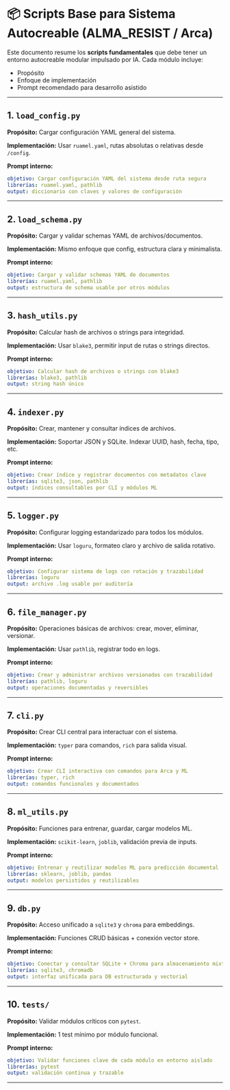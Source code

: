 # 📦 Scripts Base para Sistema Autocreable (ALMA_RESIST / Arca)

Este documento resume los **scripts fundamentales** que debe tener un entorno autocreable modular impulsado por IA. Cada módulo incluye:

- Propósito
- Enfoque de implementación
- Prompt recomendado para desarrollo asistido

---

## 1. `load_config.py`
**Propósito:** Cargar configuración YAML general del sistema.

**Implementación:** Usar `ruamel.yaml`, rutas absolutas o relativas desde `/config`.

**Prompt interno:**
```yaml
objetivo: Cargar configuración YAML del sistema desde ruta segura
librerías: ruamel.yaml, pathlib
output: diccionario con claves y valores de configuración
```

---

## 2. `load_schema.py`
**Propósito:** Cargar y validar schemas YAML de archivos/documentos.

**Implementación:** Mismo enfoque que config, estructura clara y minimalista.

**Prompt interno:**
```yaml
objetivo: Cargar y validar schemas YAML de documentos
librerías: ruamel.yaml, pathlib
output: estructura de schema usable por otros módulos
```

---

## 3. `hash_utils.py`
**Propósito:** Calcular hash de archivos o strings para integridad.

**Implementación:** Usar `blake3`, permitir input de rutas o strings directos.

**Prompt interno:**
```yaml
objetivo: Calcular hash de archivos o strings con blake3
librerías: blake3, pathlib
output: string hash único
```

---

## 4. `indexer.py`
**Propósito:** Crear, mantener y consultar índices de archivos.

**Implementación:** Soportar JSON y SQLite. Indexar UUID, hash, fecha, tipo, etc.

**Prompt interno:**
```yaml
objetivo: Crear índice y registrar documentos con metadatos clave
librerías: sqlite3, json, pathlib
output: índices consultables por CLI y módulos ML
```

---

## 5. `logger.py`
**Propósito:** Configurar logging estandarizado para todos los módulos.

**Implementación:** Usar `loguru`, formateo claro y archivo de salida rotativo.

**Prompt interno:**
```yaml
objetivo: Configurar sistema de logs con rotación y trazabilidad
librerías: loguru
output: archivo .log usable por auditoría
```

---

## 6. `file_manager.py`
**Propósito:** Operaciones básicas de archivos: crear, mover, eliminar, versionar.

**Implementación:** Usar `pathlib`, registrar todo en logs.

**Prompt interno:**
```yaml
objetivo: Crear y administrar archivos versionados con trazabilidad
librerías: pathlib, loguru
output: operaciones documentadas y reversibles
```

---

## 7. `cli.py`
**Propósito:** Crear CLI central para interactuar con el sistema.

**Implementación:** `typer` para comandos, `rich` para salida visual.

**Prompt interno:**
```yaml
objetivo: Crear CLI interactiva con comandos para Arca y ML
librerías: typer, rich
output: comandos funcionales y documentados
```

---

## 8. `ml_utils.py`
**Propósito:** Funciones para entrenar, guardar, cargar modelos ML.

**Implementación:** `scikit-learn`, `joblib`, validación previa de inputs.

**Prompt interno:**
```yaml
objetivo: Entrenar y reutilizar modelos ML para predicción documental
librerías: sklearn, joblib, pandas
output: modelos persistidos y reutilizables
```

---

## 9. `db.py`
**Propósito:** Acceso unificado a `sqlite3` y `chroma` para embeddings.

**Implementación:** Funciones CRUD básicas + conexión vector store.

**Prompt interno:**
```yaml
objetivo: Conectar y consultar SQLite + Chroma para almacenamiento mixto
librerías: sqlite3, chromadb
output: interfaz unificada para DB estructurada y vectorial
```

---

## 10. `tests/`
**Propósito:** Validar módulos críticos con `pytest`.

**Implementación:** 1 test mínimo por módulo funcional.

**Prompt interno:**
```yaml
objetivo: Validar funciones clave de cada módulo en entorno aislado
librerías: pytest
output: validación continua y trazable
```

---
